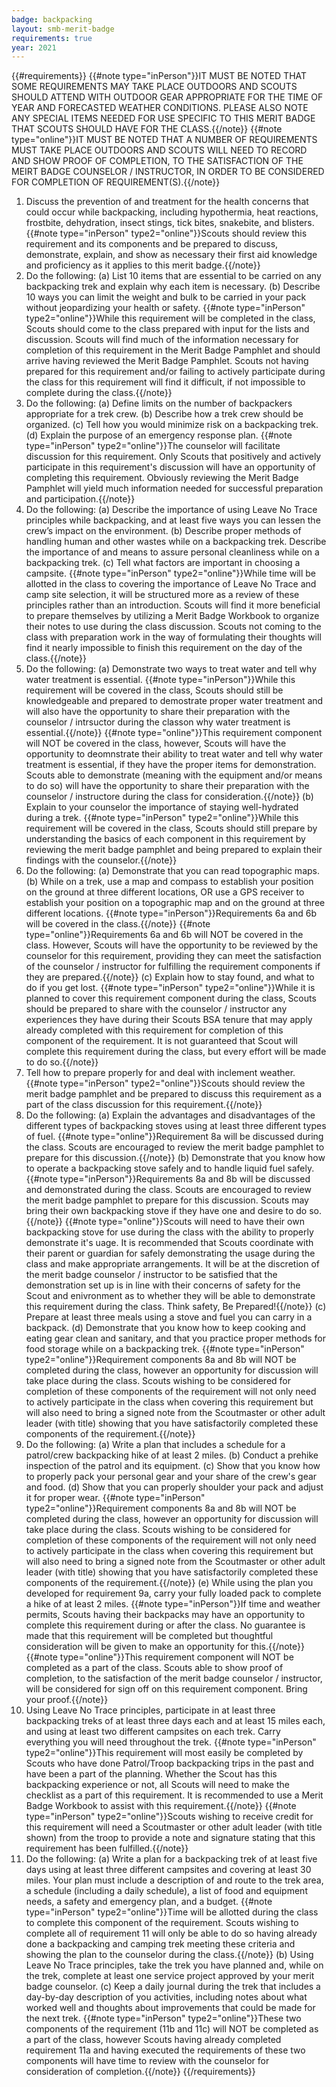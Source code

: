 ```yaml
---
badge: backpacking
layout: smb-merit-badge
requirements: true
year: 2021
---
```


{{#requirements}}
{{#note type="inPerson"}}IT MUST BE NOTED THAT SOME REQUIREMENTS MAY TAKE PLACE OUTDOORS AND SCOUTS SHOULD ATTEND WITH OUTDOOR GEAR APPROPRIATE FOR THE TIME OF YEAR AND FORECASTED WEATHER CONDITIONS. PLEASE ALSO NOTE ANY SPECIAL ITEMS NEEDED FOR USE SPECIFIC TO THIS MERIT BADGE THAT SCOUTS SHOULD HAVE FOR THE CLASS.{{/note}}
{{#note type="online"}}IT MUST BE NOTED THAT A NUMBER OF REQUIREMENTS MUST TAKE PLACE OUTDOORS AND SCOUTS WILL NEED TO RECORD AND SHOW PROOF OF COMPLETION, TO THE SATISFACTION OF THE MEIRT BADGE COUNSELOR / INSTRUCTOR, IN ORDER TO BE CONSIDERED FOR COMPLETION OF REQUIREMENT(S).{{/note}}
1. Discuss the prevention of and treatment for the health concerns that could occur while backpacking, including hypothermia, heat reactions, frostbite, dehydration, insect stings, tick bites, snakebite, and blisters.
    {{#note type="inPerson" type2="online"}}Scouts should review this requirement and its components and be prepared to discuss, demonstrate, explain, and show as necessary their first aid knowledge and proficiency as it applies to this merit badge.{{/note}}
2. Do the following:
    (a) List 10 items that are essential to be carried on any backpacking trek and explain why each item is necessary.
    (b) Describe 10 ways you can limit the weight and bulk to be carried in your pack without jeopardizing your health or safety.
    {{#note type="inPerson" type2="online"}}While this requirement will be completed in the class, Scouts should come to the class prepared with input for the lists and discussion. Scouts will find much of the information necessary for completion of this requirement in the Merit Badge Pamphlet and should arrive having reviewed the Merit Badge Pamphlet. Scouts not having prepared for this requirement and/or failing to actively participate during the class for this requirement will find it difficult, if not impossible to complete during the class.{{/note}}
3. Do the following:
    (a) Define limits on the number of backpackers appropriate for a trek crew.
    (b) Describe how a trek crew should be organized.
    (c) Tell how you would minimize risk on a backpacking trek.
    (d) Explain the purpose of an emergency response plan.
    {{#note type="inPerson" type2="online"}}The counselor will facilitate discussion for this requirement. Only Scouts that positively and actively participate in this requirement's discussion will have an opportunity of completing this requirement. Obviously reviewing the Merit Badge Pamphlet will yield much information needed for successful preparation and participation.{{/note}}
4. Do the following:
    (a) Describe the importance of using Leave No Trace principles while backpacking, and at least five ways you can lessen the crew’s impact on the environment.
    (b) Describe proper methods of handling human and other wastes while on a backpacking trek. Describe the importance of and means to assure personal cleanliness while on a backpacking trek.
    (c) Tell what factors are important in choosing a campsite.
    {{#note type="inPerson" type2="online"}}While time will be allotted in the class to covering the importance of Leave No Trace and camp site selection, it will be structured more as a review of these principles rather than an introduction. Scouts will find it more beneficial to prepare themselves by utilizing a Merit Badge Workbook to organize their notes to use during the class discussion. Scouts not coming to the class with preparation work in the way of formulating their thoughts will find it nearly impossible to finish this requirement on the day of the class.{{/note}}
5. Do the following:
    (a) Demonstrate two ways to treat water and tell why water treatment is essential.
        {{#note type="inPerson"}}While this requirement will be covered in the class, Scouts should still be knowledgeable and prepared to demostrate proper water treatment and will also have the opportunity to share their preparation with the counselor / intrsuctor during the classon why water treatment is essential.{{/note}}
        {{#note type="online"}}This requirement component will NOT be covered in the class, however, Scouts will have the opportunity to deomnstrate their ability to treat water and tell why water treatment is essential, if they have the proper items for demonstration.  Scouts able to demonstrate (meaning with the equipment and/or means to do so) will have the opportunity to share their preparation with the counselor / instructore during the class for consideration.{{/note}}
    (b) Explain to your counselor the importance of staying well-hydrated during a trek.
        {{#note type="inPerson" type2="online"}}While this requirement will be covered in the class, Scouts should still prepare by understanding the basics of each component in this requirement by reviewing the merit badge pamphlet and being prepared to explain their findings with the counselor.{{/note}}
6. Do the following:
    (a) Demonstrate that you can read topographic maps.
    (b) While on a trek, use a map and compass to establish your position on the ground at three different locations, OR use a GPS receiver to establish your position on a topographic map and on the ground at three different locations.
        {{#note type="inPerson"}}Requirements 6a and 6b will be covered in the class.{{/note}}
        {{#note type="online"}}Requirements 6a and 6b will NOT be covered in the class. However, Scouts will have the opportunity to be reviewed by the counselor for this requirement, providing they can meet the satisfaction of the counselor / instructor for fulfilling the requirement components if they are prepared.{{/note}}
    (c) Explain how to stay found, and what to do if you get lost.
        {{#note type="inPerson" type2="online"}}While it is planned to cover this requirement component during the class, Scouts should be prepared to share with the counselor / instructor any experiences they have during their Scouts BSA tenure that may apply  already completed with this requirement for completion of this component of the requirement. It is not guaranteed that Scout will complete this requirement during the class, but every effort will be made to do so.{{/note}}
7. Tell how to prepare properly for and deal with inclement weather.
    {{#note type="inPerson" type2="online"}}Scouts should review the merit badge pamphlet and be prepared to discuss this requirement as a part of the class discussion for this requirement.{{/note}}
8. Do the following:
    (a) Explain the advantages and disadvantages of the different types of backpacking stoves using at least three different types of fuel.
        {{#note type="online"}}Requirement 8a will be discussed during the class. Scouts are encouraged to review the merit badge pamphlet to prepare for this discussion.{{/note}}
    (b) Demonstrate that you know how to operate a backpacking stove safely and to handle liquid fuel safely.
        {{#note type="inPerson"}}Requirements 8a and 8b will be discussed and demonstrated during the class. Scouts are encouraged to review the merit badge pamphlet to prepare for this discussion. Scouts may bring their own backpacking stove if they have one and desire to do so.{{/note}}
        {{#note type="online"}}Scouts will need to have their own backpacking stove for use during the class with the ability to properly demonstrate it's uage.  It is recommended that Scouts coordinate with their parent or guardian for safely demonstrating the usage during the class and make appropriate arrangements. It will be at the discretion of the merit badge counselor / instructor to be satisfied that the demonstration set up is in line with their concerns of safety for the Scout and enivronment as to whether they will be able to demonstrate this requirement during the class.  Think safety, Be Prepared!{{/note}}
    (c) Prepare at least three meals using a stove and fuel you can carry in a backpack.
    (d) Demonstrate that you know how to keep cooking and eating gear clean and sanitary, and that you practice proper methods for food storage while on a backpacking trek.
        {{#note type="inPerson" type2="online"}}Requirement components 8a and 8b will NOT be completed during the class, however an opportunity for discussion will take place during the class. Scouts wishing to be considered for completion of these components of the requirement will not only need to actively participate in the class when covering this requirement but will also need to bring a signed note from the Scoutmaster or other adult leader (with title) showing that you have satisfactorily completed these components of the requirement.{{/note}}
9. Do the following:
    (a) Write a plan that includes a schedule for a patrol/crew backpacking hike of at least 2 miles.
    (b) Conduct a prehike inspection of the patrol and its equipment.
    (c) Show that you know how to properly pack your personal gear and your share of the crew's gear and food.
    (d) Show that you can properly shoulder your pack and adjust it for proper wear.
        {{#note type="inPerson" type2="online"}}Requirement components 8a and 8b will NOT be completed during the class, however an opportunity for discussion will take place during the class. Scouts wishing to be considered for completion of these components of the requirement will not only need to actively participate in the class when covering this requirement but will also need to bring a signed note from the Scoutmaster or other adult leader (with title) showing that you have satisfactorily completed these components of the requirement.{{/note}}
    (e) While using the plan you developed for requirement 9a, carry your fully loaded pack to complete a hike of at least 2 miles.
        {{#note type="inPerson"}}If time and weather permits, Scouts having their backpacks may have an opportunity to complete this requirement during or after the class. No guarantee is made that this requirement will be completed but thoughtful consideration will be given to make an opportunity for this.{{/note}}
        {{#note type="online"}}This requirement component will NOT be completed as a part of the class.  Scouts able to show proof of completion, to the satisfaction of the merit badge counselor / instructor, will be considered for sign off on this requirement component. Bring your proof.{{/note}}
10. Using Leave No Trace principles, participate in at least three backpacking treks of at least three days each and at least 15 miles each, and using at least two different campsites on each trek. Carry everything you will need throughout the trek.
    {{#note type="inPerson" type2="online"}}This requirement will most easily be completed by Scouts who have done Patrol/Troop backpacking trips in the past and have been a part of the planning. Whether the Scout has this backpacking experience or not, all Scouts will need to make the checklist as a part of this requirement. It is recommended to use a Merit Badge Workbook to assist with this requirement.{{/note}}
    {{#note type="inPerson" type2="online"}}Scouts wishing to receive credit for this requirement will need a Scoutmaster or other adult leader (with title shown) from the troop to provide a note and signature stating that this requirement has been fulfilled.{{/note}}
11. Do the following:
    (a) Write a plan for a backpacking trek of at least five days using at least three different campsites and covering at least 30 miles. Your plan must include a description of and route to the trek area, a schedule (including a daily schedule), a list of food and equipment needs, a safety and emergency plan, and a budget.
        {{#note type="inPerson" type2="online"}}Time will be allotted during the class to complete this component of the requirement. Scouts wishing to complete all of requirement 11 will only be able to do so having already done a backpacking and camping trek meeting these criteria and showing the plan to the counselor during the class.{{/note}}
    (b) Using Leave No Trace principles, take the trek you have planned and, while on the trek, complete at least one service project approved by your merit badge counselor.
    (c) Keep a daily journal during the trek that includes a day-by-day description of you activities, including notes about what worked well and thoughts about improvements that could be made for the next trek.
        {{#note type="inPerson" type2="online"}}These two components of the requirement (11b and 11c) will NOT be completed as a part of the class, however Scouts having already completed requirement 11a and having executed the requirements of these two components will have time to review with the counselor for consideration of completion.{{/note}}
{{/requirements}}
